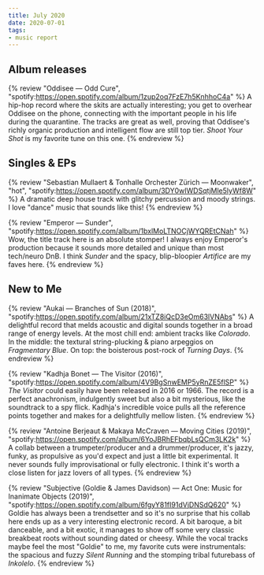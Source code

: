 ```yaml
---
title: July 2020
date: 2020-07-01
tags:
- music report
---
```


## Album releases

{% review "Oddisee — Odd Cure",
  "spotify:https://open.spotify.com/album/1zup2oq7FzE7h5KnhhoC4a"
%}
  A hip-hop record where the skits are actually interesting; you get to overhear Oddisee on the phone, connecting with the important people in his life during the quarantine. The tracks are great as well, proving that Oddisee's richly organic production and intelligent flow are still top tier. _Shoot Your Shot_ is my favorite tune on this one.
{% endreview %}



## Singles & EPs

{% review "Sebastian Mullaert & Tonhalle Orchester Zürich — Moonwaker", "hot",
  "spotify:https://open.spotify.com/album/3DY0wIWDSqtjMle5lyWf8W"
%}
  A dramatic deep house track with glitchy percussion and moody strings. I love "dance" music that sounds like this!
{% endreview %}

{% review "Emperor — Sunder",
  "spotify:https://open.spotify.com/album/1bxlMoLTNOCjWYQREtCNah"
%}
  Wow, the title track here is an absolute stomper! I always enjoy Emperor's production because it sounds more detailed and unique than most tech/neuro DnB. I think _Sunder_ and the spacy, blip-bloopier _Artifice_ are my faves here.
{% endreview %}


## New to Me

{% review "Aukai — Branches of Sun (2018)",
  "spotify:https://open.spotify.com/album/21xTZ8iQcD3eOm63lVNAbs"
%}
  A delightful record that melds acoustic and digital sounds together in a broad range of energy levels. At the most chill end: ambient tracks like _Colorado_. In the middle: the textural string-plucking & piano arpeggios on _Fragmentary Blue_. On top: the boisterous post-rock of _Turning Days_.
{% endreview %}

{% review "Kadhja Bonet — The Visitor (2016)",
  "spotify:https://open.spotify.com/album/4V9BgSnwEMP5yRnZE5flSP"
%}
  _The Visitor_ could easily have been released in 2016 or 1966. The record is a perfect anachronism, indulgently sweet but also a bit mysterious, like the soundtrack to a spy flick. Kadhja's incredible voice pulls all the reference points together and makes for a delightfully mellow listen.
{% endreview %}

{% review "Antoine Berjeaut & Makaya McCraven — Moving Cities (2019)",
  "spotify:https://open.spotify.com/album/6YoJBRhEFbqbLsQCm3LK2k"
%}
  A collab between a trumpeter/producer and a drummer/producer, it's jazzy, funky, as propulsive as you'd expect and just a little bit experimental. It never sounds fully improvisational or fully electronic. I think it's worth a close listen for jazz lovers of all types.
{% endreview %}

{% review "Subjective (Goldie & James Davidson) — Act One: Music for Inanimate Objects (2019)",
  "spotify:https://open.spotify.com/album/6fgyY81fI91dVjDNSdQ620"
%}
  Goldie has always been a trendsetter and so it's no surprise that his collab here ends up as a very interesting electronic record. A bit baroque, a bit danceable, and a bit exotic, it manages to show off some very classic breakbeat roots without sounding dated or cheesy. While the vocal tracks maybe feel the most "Goldie" to me, my favorite cuts were instrumentals: the spacious and fuzzy _Silent Running_ and the stomping tribal futurebass of _Inkolelo_.
{% endreview %}
